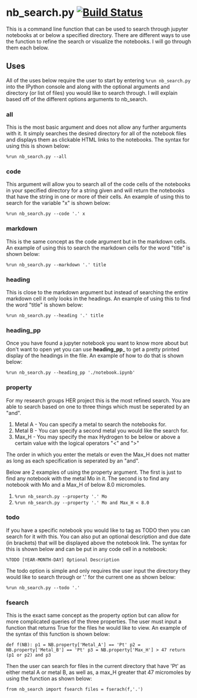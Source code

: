 # nb_search.py [![Build Status](https://travis-ci.com/loevlie/nb_search.svg?branch=master)](https://travis-ci.com/loevlie/nb_search)

This is a command line function that can be used to search through jupyter notebooks at or below a specified directory.  There are different ways to use the function to refine the search or visualize the notebooks.  I will go through them each below.  

## Uses

All of the uses below require the user to start by entering `%run nb_search.py` into the IPython console and along with the optional arguments and directory (or list of files) you would like to search through.  I will explain based off of the different options arguments to nb_search.

### all

This is the most basic argument and does not allow any further arguments with it.  It simply searches the desired directory for all of the notebook files and displays them as clickable HTML links to the notebooks.  The syntax for using this is shown below:

`%run nb_search.py --all`

### code 

This argument will allow you to search all of the code cells of the notebooks in your specified directory for a string given and will return the notebooks that have the string in one or more of their cells.  An example of using this to search for the variable "x" is shown below:

`%run nb_search.py --code '.' x`

### markdown

This is the same concept as the code argument but in the markdown cells.  
An example of using this to search the markdown cells for the word "title" is shown below:

`%run nb_search.py --markdown '.' title`

### heading

This is close to the markdown argument but instead of searching the entire markdown cell it only looks in the headings.  An example of using this to find the word "title" is shown below:

`%run nb_search.py --heading '.' title`

### heading_pp

Once you have found a jupyter notebook you want to know more about but don't want to open yet you can use __heading_pp___ to get a pretty printed display of the headings in the file.  An example of how to do that is shown below:

`%run nb_search.py --heading_pp './notebook.ipynb'`

### property

For my research groups HER project this is the most refined search.  You are able to search based on one to three things which must be seperated by an "and".  

1. Metal A - You can specify a metal to search the notebooks for.  
2. Metal B - You can specify a second metal you would like the search for. 
3. Max_H - You may specify the max Hydrogen to be below or above a certain value with the logical operators "<" and ">"

The order in which you enter the metals or even the Max_H does not matter as long as each specification is seperated by an "and".

Below are 2 examples of using the property argument.  The first is just to find any notebook with the metal Mo in it.  The second is to find any notebook with Mo and a Max_H of below 8.0 micromoles.

1. `%run nb_search.py --property '.' Mo`
2. `%run nb_search.py --property '.' Mo and Max_H < 8.0`

### todo

If you have a specific notebook you would like to tag as TODO then you can search for it with this.  You can also put an optional description and due date (in brackets) that will be displayed above the notebook link.  The syntax for this is shown below and can be put in any code cell in a notebook:

`%TODO [YEAR-MONTH-DAY] Optional Description`

The todo option is simple and only requires the user input the directory they would like to search through or '.' for the current one as shown below:

`%run nb_search.py --todo '.'`

### fsearch

This is the exact same concept as the property option but can allow for more complicated queries of the three properties.  The user must input a function that returns True for the files he would like to view.  An example of the syntax of this function is shown below:

`def f(NB):
    p1 = NB.property['Metal_A'] == 'Pt'
    p2 = NB.property['Metal_B'] == 'Pt'
    p3 = NB.property['Max_H'] > 47
    return (p1 or p2) and p3`
	
Then the user can search for files in the current directory that have 'Pt' as either metal A or metal B, as well as, a max_H greater that 47 micromoles by using the function as shown below:

`from nb_search import fsearch
 files = fserach(f,'.')` 


